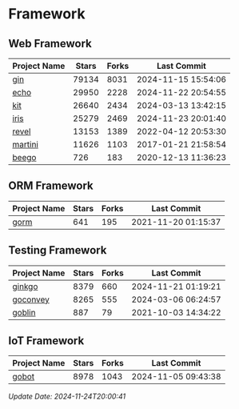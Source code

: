 # Framework

## Web Framework
| Project Name | Stars | Forks | Last Commit |
| ------------ | ----- | ----- | ----------- |
| [gin](https://github.com/gin-gonic/gin) | 79134 | 8031 | 2024-11-15 15:54:06 |
| [echo](https://github.com/labstack/echo) | 29950 | 2228 | 2024-11-22 20:54:55 |
| [kit](https://github.com/go-kit/kit) | 26640 | 2434 | 2024-03-13 13:42:15 |
| [iris](https://github.com/kataras/iris) | 25279 | 2469 | 2024-11-23 20:01:40 |
| [revel](https://github.com/revel/revel) | 13153 | 1389 | 2022-04-12 20:53:30 |
| [martini](https://github.com/go-martini/martini) | 11626 | 1103 | 2017-01-21 21:58:54 |
| [beego](https://github.com/astaxie/beego) | 726 | 183 | 2020-12-13 11:36:23 |

## ORM Framework
| Project Name | Stars | Forks | Last Commit |
| ------------ | ----- | ----- | ----------- |
| [gorm](https://github.com/jinzhu/gorm) | 641 | 195 | 2021-11-20 01:15:37 |

## Testing Framework
| Project Name | Stars | Forks | Last Commit |
| ------------ | ----- | ----- | ----------- |
| [ginkgo](https://github.com/onsi/ginkgo) | 8379 | 660 | 2024-11-21 01:19:21 |
| [goconvey](https://github.com/smartystreets/goconvey) | 8265 | 555 | 2024-03-06 06:24:57 |
| [goblin](https://github.com/franela/goblin) | 887 | 79 | 2021-10-03 14:34:22 |

## IoT Framework
| Project Name | Stars | Forks | Last Commit |
| ------------ | ----- | ----- | ----------- |
| [gobot](https://github.com/hybridgroup/gobot) | 8978 | 1043 | 2024-11-05 09:43:38 |

*Update Date: 2024-11-24T20:00:41*